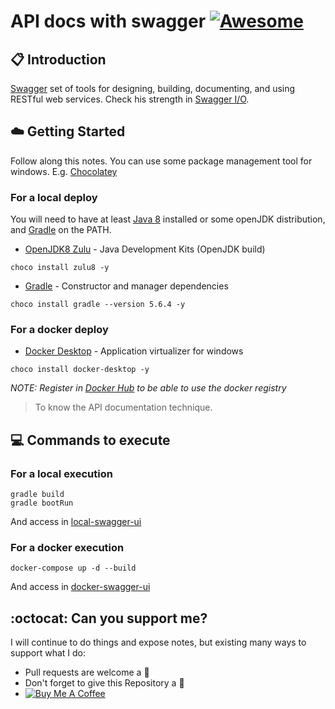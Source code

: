 # API docs with swagger [![Awesome](https://awesome.re/badge-flat.svg)](https://awesome.re)

## :clipboard: Introduction

[Swagger](https://es.wikipedia.org/wiki/Swagger_(software)) set of tools for designing, building, documenting, and using RESTful web services. Check his strength in [Swagger I/O](https://swagger.io/).

## :cloud: Getting Started

Follow along this notes. You can use some package management tool for windows. E.g. [Chocolatey](https://chocolatey.org/install)

### For a local deploy

You will need to have at least [Java 8](https://www.oracle.com/java/technologies/javase/javase-jdk8-downloads.html) installed or some openJDK distribution, and [Gradle](https://gradle.org/) on the PATH. 

*	[OpenJDK8 Zulu](https://azul.com) - Java Development Kits (OpenJDK build)

```
choco install zulu8 -y
```

*	[Gradle](https://gradle.org/) - Constructor and manager dependencies

```
choco install gradle --version 5.6.4 -y
```

### For a docker deploy

*	[Docker Desktop](https://www.docker.com/products/docker-desktop) - Application virtualizer for windows
```
choco install docker-desktop -y
```
_NOTE: Register in [Docker Hub](https://hub.docker.com/) to be able to use the docker registry_

> To know the API documentation technique.

## :computer: Commands to execute

### For a local execution

```
gradle build
gradle bootRun
```

And access in [local-swagger-ui](http://localhost:8080/swagger-ui/)

### For a docker execution

```
docker-compose up -d --build
```

And access in [docker-swagger-ui](http://localhost:9090/swagger-ui/)


## :octocat: Can you support me?

I will continue to do things and expose notes, but existing many ways to support what I do:
* Pull requests are welcome a :dizzy:
* Don't forget to give this Repository a :star2:
* <a href="https://www.buymeacoffee.com/pedringcoding" target="_blank"><img src="https://www.buymeacoffee.com/assets/img/custom_images/purple_img.png" alt="Buy Me A Coffee" style="height: auto !important;width: auto !important;" ></a>

